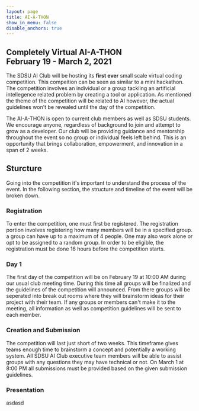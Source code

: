 ```yaml
---
layout: page
title: AI-A-THON
show_in_menu: false
disable_anchors: true
---
```

## Completely Virtual AI-A-THON <br> February 19 - March 2, 2021


The SDSU AI Club will be hosting its **first ever** small scale virtual coding competition. This compeition can be seen as similar to a mini hackathon. The competition involves an individual or a group tackling an artificial intellegence related problem by creating a tool or application. As mentioned the theme of the competition will be related to AI however, the actual guidelines won't be revealed until the day of the competition.

The AI-A-THON is open to current club members as well as SDSU students. We encourage anyone, regardless of background to join and attempt to grow as a developer. Our club will be providing guidance and mentorship throughout the event so no group or individual feels left behind. This is an opportunity that brings collaboration, empowerment, and innovation in a span of 2 weeks.

## Sturcture
Going into the competition it's important to understand the process of the event. In the following section, the structure and timeline of the event will be broken down.

### Registration
To enter the competition, one must first be registered. The registration portion involves registering how many members will be in a specified group. a group can have up to a maximum of 4 people. One may also work alone or opt to be assigned to a random group. In order to be eligible, the registration must be done 16 hours before the competition starts.

### Day 1
The first day of the competition will be on February 19 at 10:00 AM during our usual club meeting time. During this time all groups will be finalized and the guidelines of the competition will announced. From there groups will be seperated into break out rooms where they will brainstorm ideas for their project with their team. If any groups or members can't make it to the meeting, all information as well as competition guidelines will be sent to each member.

### Creation and Submission
The competition will last just short of two weeks. This timeframe gives teams enough time to brainstorm a concept and potentially a working system. All SDSU AI Club executive team members will be able to assist groups with any questions they may have technical or not. On March 1 at 8:00 PM all submissions must be provided based on the given submission guidelines. 

### Presentation
asdasd


